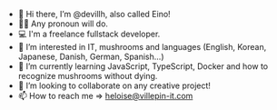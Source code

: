 - 👋 Hi there, I’m @devillh, also called Eino!
- 🏳️‍🌈 Any pronoun will do.
- 💻 I'm a freelance fullstack developer.
- 👀 I’m interested in IT, mushrooms and languages (English, Korean, Japanese, Danish, German, Spanish...)
- 🌱 I’m currently learning JavaScript, TypeScript, Docker and how to recognize mushrooms without dying.
- 💞️ I’m looking to collaborate on any creative project!
- 📫 How to reach me => heloise@villepin-it.com
